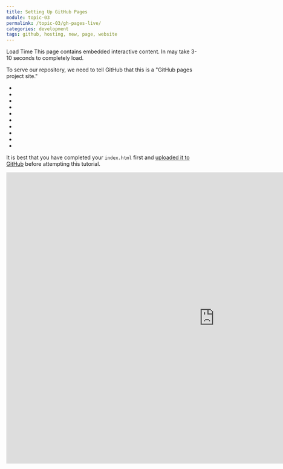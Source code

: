 ```yaml
---
title: Setting Up GitHub Pages
module: topic-03
permalink: /topic-03/gh-pages-live/
categories: development
tags: github, hosting, new, page, website
---
```


<div class="divider-heading"></div>

<span class="label label-warning">Load Time</span> This page contains embedded interactive content. In may take 3-10 seconds to completely load.

To serve our repository, we need to tell GitHub that this is a "GitHub pages project site."

<div class="row callout-columns status-warning">
  <div class="col-lg-3">
    <div class="icon">
      <ul class="bursts">
        <li class="deg0"></li>
        <li class="deg36"></li>
        <li class="deg72"></li>
        <li class="deg108"></li>
        <li class="deg144"></li>
        <li class="deg180"></li>
        <li class="deg216"></li>
        <li class="deg252"></li>
        <li class="deg288"></li>
        <li class="deg324"></li>
      </ul>
      <i class="fas fa-info-circle"></i>
    </div>
  </div>
  <div class="col-lg-9">
    <p>It is best that you have completed your <code>index.html</code> first and <a href="../../topic-02/git-add-directory">uploaded it to GitHub</a> before attempting this tutorial.</p>
  </div>
</div>
<iframe src="https://montana-media-arts.github.io/webDesignFall2023/hp5/GitHubPages3.html?embed=true" width="1099" height="770" frameborder="0" allowfullscreen="allowfullscreen"></iframe>
<!---
<iframe src="https://umontanamediaarts.com/MART341/wp-admin/admin-ajax.php?action=h5p_embed&id=16" width="877" height="657" frameborder="0" allowfullscreen="allowfullscreen"></iframe><script src="https://umontanamediaarts.com/MART341/wp-content/plugins/h5p/h5p-php-library/js/h5p-resizer.js" charset="UTF-8"></script>
<a href="https://umontanamediaarts.com/MART341/wp-admin/admin-ajax.php?action=h5p_embed&id=16" class="btn btn-default btn-xs" target="_blank">View Larger</a>
>